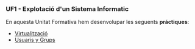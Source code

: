 ### UF1 - Explotació d'un Sistema Informatic

En aquesta Unitat Formativa hem desenvolupar les seguents **práctiques**:
- [Virtualització](https://htmlpreview.github.io/?https://github.com/Alb1993/Portfoli/blob/main/Portfolio/Modulos/M01-Sistemas_Informaticos/UF1/Practica_Virtualizacion/practicavirtualizacionAlbertMontero.html)
- [Usuaris y Grups](https://htmlpreview.github.io/?https://github.com/Alb1993/Portfoli/blob/main/Portfolio/Modulos/M01-Sistemas_Informaticos/UF1/Practica_Usuarios_Grupos_Permisos/PracticaPermisosAlbertMontero.html)
